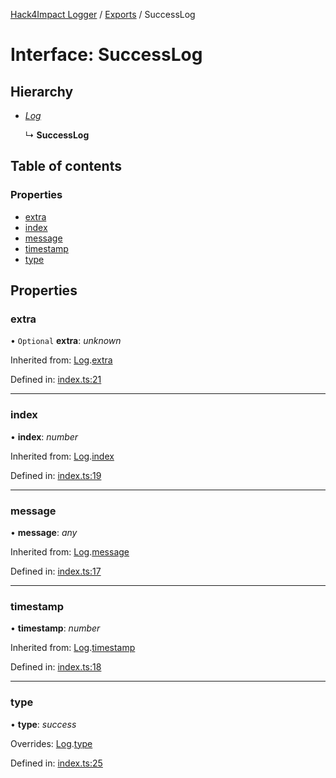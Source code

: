 [Hack4Impact Logger](https://github.com/hack4impact/logger/tree/main/docs/README.md) / [Exports](https://github.com/hack4impact/logger/tree/main/docs/modules.md) / SuccessLog

# Interface: SuccessLog

## Hierarchy

- [_Log_](https://github.com/hack4impact/logger/tree/main/docs/interfaces/log.md)

  ↳ **SuccessLog**

## Table of contents

### Properties

- [extra](https://github.com/hack4impact/logger/tree/main/docs/interfaces/successlog.md#extra)
- [index](https://github.com/hack4impact/logger/tree/main/docs/interfaces/successlog.md#index)
- [message](https://github.com/hack4impact/logger/tree/main/docs/interfaces/successlog.md#message)
- [timestamp](https://github.com/hack4impact/logger/tree/main/docs/interfaces/successlog.md#timestamp)
- [type](https://github.com/hack4impact/logger/tree/main/docs/interfaces/successlog.md#type)

## Properties

### extra

• `Optional` **extra**: _unknown_

Inherited from: [Log](https://github.com/hack4impact/logger/tree/main/docs/interfaces/log.md).[extra](https://github.com/hack4impact/logger/tree/main/docs/interfaces/log.md#extra)

Defined in: [index.ts:21](https://github.com/hack4impact/logger/blob/04b9bbe/src/index.ts#L21)

---

### index

• **index**: _number_

Inherited from: [Log](https://github.com/hack4impact/logger/tree/main/docs/interfaces/log.md).[index](https://github.com/hack4impact/logger/tree/main/docs/interfaces/log.md#index)

Defined in: [index.ts:19](https://github.com/hack4impact/logger/blob/04b9bbe/src/index.ts#L19)

---

### message

• **message**: _any_

Inherited from: [Log](https://github.com/hack4impact/logger/tree/main/docs/interfaces/log.md).[message](https://github.com/hack4impact/logger/tree/main/docs/interfaces/log.md#message)

Defined in: [index.ts:17](https://github.com/hack4impact/logger/blob/04b9bbe/src/index.ts#L17)

---

### timestamp

• **timestamp**: _number_

Inherited from: [Log](https://github.com/hack4impact/logger/tree/main/docs/interfaces/log.md).[timestamp](https://github.com/hack4impact/logger/tree/main/docs/interfaces/log.md#timestamp)

Defined in: [index.ts:18](https://github.com/hack4impact/logger/blob/04b9bbe/src/index.ts#L18)

---

### type

• **type**: _success_

Overrides: [Log](https://github.com/hack4impact/logger/tree/main/docs/interfaces/log.md).[type](https://github.com/hack4impact/logger/tree/main/docs/interfaces/log.md#type)

Defined in: [index.ts:25](https://github.com/hack4impact/logger/blob/04b9bbe/src/index.ts#L25)
